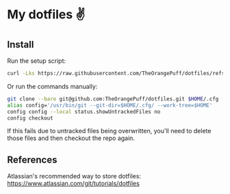 # My dotfiles :v:

## Install

Run the setup script:

```bash
curl -Lks https://raw.githubusercontent.com/TheOrangePuff/dotfiles/refs/heads/master/setup.sh | /bin/bash
```

Or run the commands manually:

```bash
git clone --bare git@github.com:TheOrangePuff/dotfiles.git $HOME/.cfg
alias config='/usr/bin/git --git-dir=$HOME/.cfg/ --work-tree=$HOME'
config config --local status.showUntrackedFiles no
config checkout
```

If this fails due to untracked files being overwritten, you'll need to delete those files and then checkout the repo again.

## References

Atlassian's recommended way to store dotfiles: https://www.atlassian.com/git/tutorials/dotfiles

